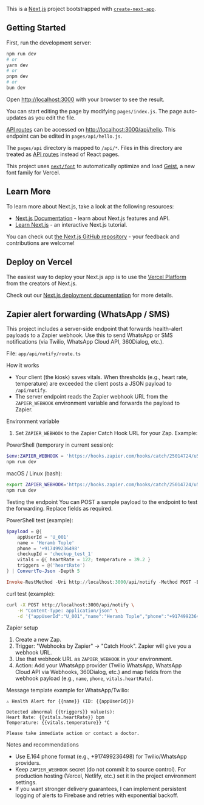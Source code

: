 This is a [Next.js](https://nextjs.org) project bootstrapped with [`create-next-app`](https://nextjs.org/docs/pages/api-reference/create-next-app).

## Getting Started

First, run the development server:

```bash
npm run dev
# or
yarn dev
# or
pnpm dev
# or
bun dev
```

Open [http://localhost:3000](http://localhost:3000) with your browser to see the result.

You can start editing the page by modifying `pages/index.js`. The page auto-updates as you edit the file.

[API routes](https://nextjs.org/docs/pages/building-your-application/routing/api-routes) can be accessed on [http://localhost:3000/api/hello](http://localhost:3000/api/hello). This endpoint can be edited in `pages/api/hello.js`.

The `pages/api` directory is mapped to `/api/*`. Files in this directory are treated as [API routes](https://nextjs.org/docs/pages/building-your-application/routing/api-routes) instead of React pages.

This project uses [`next/font`](https://nextjs.org/docs/pages/building-your-application/optimizing/fonts) to automatically optimize and load [Geist](https://vercel.com/font), a new font family for Vercel.

## Learn More

To learn more about Next.js, take a look at the following resources:

- [Next.js Documentation](https://nextjs.org/docs) - learn about Next.js features and API.
- [Learn Next.js](https://nextjs.org/learn-pages-router) - an interactive Next.js tutorial.

You can check out [the Next.js GitHub repository](https://github.com/vercel/next.js) - your feedback and contributions are welcome!

## Deploy on Vercel

The easiest way to deploy your Next.js app is to use the [Vercel Platform](https://vercel.com/new?utm_medium=default-template&filter=next.js&utm_source=create-next-app&utm_campaign=create-next-app-readme) from the creators of Next.js.

Check out our [Next.js deployment documentation](https://nextjs.org/docs/pages/building-your-application/deploying) for more details.

## Zapier alert forwarding (WhatsApp / SMS)

This project includes a server-side endpoint that forwards health-alert payloads to a Zapier webhook. Use this to send WhatsApp or SMS notifications (via Twilio, WhatsApp Cloud API, 360Dialog, etc.).

File: `app/api/notify/route.ts`

How it works
- Your client (the kiosk) saves vitals. When thresholds (e.g., heart rate, temperature) are exceeded the client posts a JSON payload to `/api/notify`.
- The server endpoint reads the Zapier webhook URL from the `ZAPIER_WEBHOOK` environment variable and forwards the payload to Zapier.

Environment variable
1. Set `ZAPIER_WEBHOOK` to the Zapier Catch Hook URL for your Zap. Example:

PowerShell (temporary in current session):
```powershell
$env:ZAPIER_WEBHOOK = 'https://hooks.zapier.com/hooks/catch/25014724/u5v7qnc/'
npm run dev
```

macOS / Linux (bash):
```bash
export ZAPIER_WEBHOOK='https://hooks.zapier.com/hooks/catch/25014724/u5v7qnc/'
npm run dev
```

Testing the endpoint
You can POST a sample payload to the endpoint to test the forwarding. Replace fields as required.

PowerShell test (example):
```powershell
$payload = @{ 
	appUserId = 'U_001'
	name = 'Heramb Tople'
	phone = '+917499236498'
	checkupId = 'checkup_test_1'
	vitals = @{ heartRate = 122; temperature = 39.2 }
	triggers = @('heartRate')
} | ConvertTo-Json -Depth 5

Invoke-RestMethod -Uri http://localhost:3000/api/notify -Method POST -Body $payload -ContentType 'application/json'
```

curl test (example):
```bash
curl -X POST http://localhost:3000/api/notify \
	-H "Content-Type: application/json" \
	-d '{"appUserId":"U_001","name":"Heramb Tople","phone":"+917499236498","checkupId":"checkup_test_1","vitals":{"heartRate":122},"triggers":["heartRate"]}'
```

Zapier setup
1. Create a new Zap.
2. Trigger: "Webhooks by Zapier" → "Catch Hook". Zapier will give you a webhook URL.
3. Use that webhook URL as `ZAPIER_WEBHOOK` in your environment.
4. Action: Add your WhatsApp provider (Twilio WhatsApp, WhatsApp Cloud API via Webhooks, 360Dialog, etc.) and map fields from the webhook payload (e.g., `name`, `phone`, `vitals.heartRate`).

Message template example for WhatsApp/Twilio:
```
⚠️ Health Alert for {{name}} (ID: {{appUserId}})

Detected abnormal {{triggers}} value(s):
Heart Rate: {{vitals.heartRate}} bpm
Temperature: {{vitals.temperature}} °C

Please take immediate action or contact a doctor.
```

Notes and recommendations
- Use E.164 phone format (e.g., +917499236498) for Twilio/WhatsApp providers.
- Keep `ZAPIER_WEBHOOK` secret (do not commit it to source control). For production hosting (Vercel, Netlify, etc.) set it in the project environment settings.
- If you want stronger delivery guarantees, I can implement persistent logging of alerts to Firebase and retries with exponential backoff.
